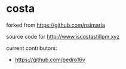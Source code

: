costa
=====

forked from https://github.com/nsimaria

source code for http://www.iscostastillpm.xyz

current contributors:

- https://github.com/pedro16v
